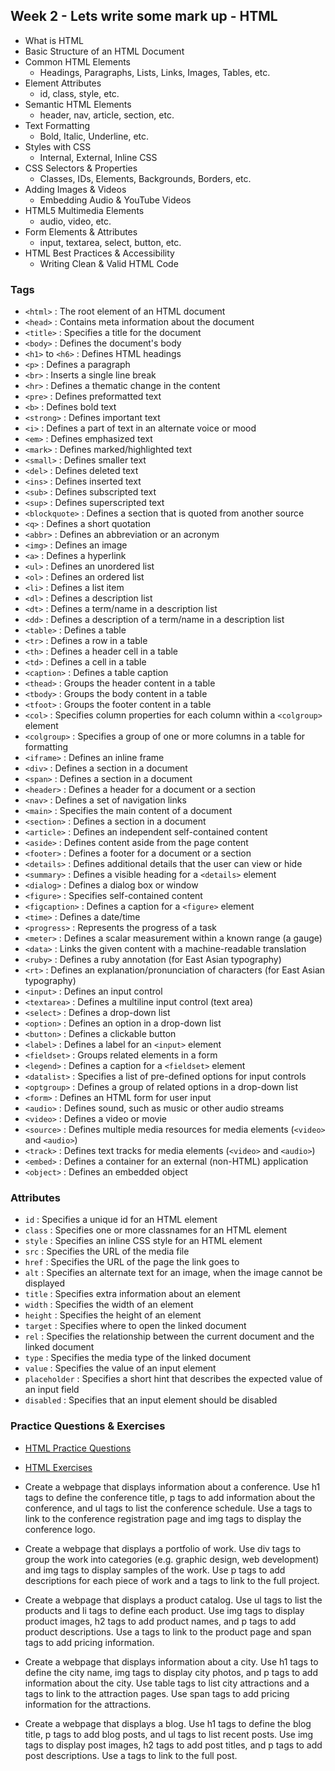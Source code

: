 ## Week 2 - Lets write some mark up - HTML

- What is HTML
- Basic Structure of an HTML Document
- Common HTML Elements
  - Headings, Paragraphs, Lists, Links, Images, Tables, etc.
- Element Attributes
  - id, class, style, etc.
- Semantic HTML Elements
  - header, nav, article, section, etc.
- Text Formatting
  - Bold, Italic, Underline, etc.
- Styles with CSS
  - Internal, External, Inline CSS
- CSS Selectors & Properties
  - Classes, IDs, Elements, Backgrounds, Borders, etc.
- Adding Images & Videos
  - Embedding Audio & YouTube Videos
- HTML5 Multimedia Elements
  - audio, video, etc.
- Form Elements & Attributes
  - input, textarea, select, button, etc.
- HTML Best Practices & Accessibility
  - Writing Clean & Valid HTML Code

### Tags

- `<html>` : The root element of an HTML document
- `<head>` : Contains meta information about the document
- `<title>` : Specifies a title for the document
- `<body>` : Defines the document's body
- `<h1>` to `<h6>` : Defines HTML headings
- `<p>` : Defines a paragraph
- `<br>` : Inserts a single line break
- `<hr>` : Defines a thematic change in the content
- `<pre>` : Defines preformatted text
- `<b>` : Defines bold text
- `<strong>` : Defines important text
- `<i>` : Defines a part of text in an alternate voice or mood
- `<em>` : Defines emphasized text
- `<mark>` : Defines marked/highlighted text
- `<small>` : Defines smaller text
- `<del>` : Defines deleted text
- `<ins>` : Defines inserted text
- `<sub>` : Defines subscripted text
- `<sup>` : Defines superscripted text
- `<blockquote>` : Defines a section that is quoted from another source
- `<q>` : Defines a short quotation
- `<abbr>` : Defines an abbreviation or an acronym
- `<img>` : Defines an image
- `<a>` : Defines a hyperlink
- `<ul>` : Defines an unordered list
- `<ol>` : Defines an ordered list
- `<li>` : Defines a list item
- `<dl>` : Defines a description list
- `<dt>` : Defines a term/name in a description list
- `<dd>` : Defines a description of a term/name in a description list
- `<table>` : Defines a table
- `<tr>` : Defines a row in a table
- `<th>` : Defines a header cell in a table
- `<td>` : Defines a cell in a table
- `<caption>` : Defines a table caption
- `<thead>` : Groups the header content in a table
- `<tbody>` : Groups the body content in a table
- `<tfoot>` : Groups the footer content in a table
- `<col>` : Specifies column properties for each column within a `<colgroup>` element
- `<colgroup>` : Specifies a group of one or more columns in a table for formatting
- `<iframe>` : Defines an inline frame
- `<div>` : Defines a section in a document
- `<span>` : Defines a section in a document
- `<header>` : Defines a header for a document or a section
- `<nav>` : Defines a set of navigation links
- `<main>` : Specifies the main content of a document
- `<section>` : Defines a section in a document
- `<article>` : Defines an independent self-contained content
- `<aside>` : Defines content aside from the page content
- `<footer>` : Defines a footer for a document or a section
- `<details>` : Defines additional details that the user can view or hide
- `<summary>` : Defines a visible heading for a `<details>` element
- `<dialog>` : Defines a dialog box or window
- `<figure>` : Specifies self-contained content
- `<figcaption>` : Defines a caption for a `<figure>` element
- `<time>` : Defines a date/time
- `<progress>` : Represents the progress of a task
- `<meter>` : Defines a scalar measurement within a known range (a gauge)
- `<data>` : Links the given content with a machine-readable translation
- `<ruby>` : Defines a ruby annotation (for East Asian typography)
- `<rt>` : Defines an explanation/pronunciation of characters (for East Asian typography)
- `<input>` : Defines an input control
- `<textarea>` : Defines a multiline input control (text area)
- `<select>` : Defines a drop-down list
- `<option>` : Defines an option in a drop-down list
- `<button>` : Defines a clickable button
- `<label>` : Defines a label for an `<input>` element
- `<fieldset>` : Groups related elements in a form
- `<legend>` : Defines a caption for a `<fieldset>` element
- `<datalist>` : Specifies a list of pre-defined options for input controls
- `<optgroup>` : Defines a group of related options in a drop-down list
- `<form>` : Defines an HTML form for user input
- `<audio>` : Defines sound, such as music or other audio streams
- `<video>` : Defines a video or movie
- `<source>` : Defines multiple media resources for media elements (`<video>` and `<audio>`)
- `<track>` : Defines text tracks for media elements (`<video>` and `<audio>`)
- `<embed>` : Defines a container for an external (non-HTML) application
- `<object>` : Defines an embedded object

### Attributes

- `id` : Specifies a unique id for an HTML element
- `class` : Specifies one or more classnames for an HTML element
- `style` : Specifies an inline CSS style for an HTML element
- `src` : Specifies the URL of the media file
- `href` : Specifies the URL of the page the link goes to
- `alt` : Specifies an alternate text for an image, when the image cannot be displayed
- `title` : Specifies extra information about an element
- `width` : Specifies the width of an element
- `height` : Specifies the height of an element
- `target` : Specifies where to open the linked document
- `rel` : Specifies the relationship between the current document and the linked document
- `type` : Specifies the media type of the linked document
- `value` : Specifies the value of an input element
- `placeholder` : Specifies a short hint that describes the expected value of an input field
- `disabled` : Specifies that an input element should be disabled

### Practice Questions & Exercises

- [HTML Practice Questions](https://www.w3schools.com/html/html_quiz.asp)
- [HTML Exercises](https://www.w3schools.com/html/exercise.asp)

- Create a webpage that displays information about a conference. Use h1 tags to define the conference title, p tags to add information about the conference, and ul tags to list the conference schedule. Use a tags to link to the conference registration page and img tags to display the conference logo.
- Create a webpage that displays a portfolio of work. Use div tags to group the work into categories (e.g. graphic design, web development) and img tags to display samples of the work. Use p tags to add descriptions for each piece of work and a tags to link to the full project.
- Create a webpage that displays a product catalog. Use ul tags to list the products and li tags to define each product. Use img tags to display product images, h2 tags to add product names, and p tags to add product descriptions. Use a tags to link to the product page and span tags to add pricing information.
- Create a webpage that displays information about a city. Use h1 tags to define the city name, img tags to display city photos, and p tags to add information about the city. Use table tags to list city attractions and a tags to link to the attraction pages. Use span tags to add pricing information for the attractions.
- Create a webpage that displays a blog. Use h1 tags to define the blog title, p tags to add blog posts, and ul tags to list recent posts. Use img tags to display post images, h2 tags to add post titles, and p tags to add post descriptions. Use a tags to link to the full post.
